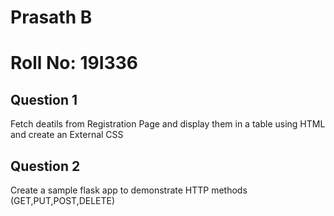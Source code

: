 # Prasath B
# Roll No: 19I336
## Question 1
Fetch deatils from Registration Page and display them in a table using HTML and create an External CSS

## Question 2
Create a sample flask app to demonstrate HTTP methods (GET,PUT,POST,DELETE)

